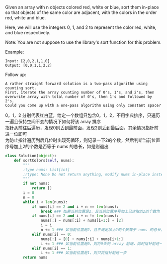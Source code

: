 Given an array with n objects colored red, white or blue, sort them in-place so that objects of the same color are adjacent, with the colors in the order red, white and blue.

Here, we will use the integers 0, 1, and 2 to represent the color red, white, and blue respectively.

Note: You are not suppose to use the library's sort function for this problem.

Example:
```
Input: [2,0,2,1,1,0]
Output: [0,0,1,1,2,2]
```
Follow up:

    A rather straight forward solution is a two-pass algorithm using counting sort.
    First, iterate the array counting number of 0's, 1's, and 2's, then overwrite array with total number of 0's, then 1's and followed by 2's.
    Could you come up with a one-pass algorithm using only constant space?  
0，1，2 分别代表红白蓝，给定一个数组只包含0，1，2，不用字典排序，只遍历一遍且保持空间不变的情况下如何将该 array 排序  
指针从前往后遍历，发现0则丢到最前面，发现2则丢到最后面，其余情况指针前进一位即可  
为防止指针遍历到后几位时出现死循环，则记录一下2的个数，然后判断当前位置序号加上2的个数是否等于 nums 的总长，如是则退出
```python
class Solution(object):
    def sortColors(self, nums):
        """
        :type nums: List[int]
        :rtype: None Do not return anything, modify nums in-place instead.
        """
        if not nums:
            return []
        i = 0
        n = 0
        while i < len(nums):
            if nums[i] == 2 and i + n == len(nums):
                break ### 如果当前位置是2，且当前位置序号加上已读取的2的个数为 nums 的总长，说明当前位置之后全是2，则退出即可
            if nums[i] == 2 and i + n != len(nums):
                nums[:] = nums[:i] + nums[i+1:] + [2]
                i = i
                n += 1 ### 如当前位置是2，且不满足加上2的个数等于 nums 的总长，则将2丢到 array 末尾，同时指针不变，2的个数计数项+1
            elif nums[i] == 0:
                nums[:] = [0] + nums[:i] + nums[i+1:]
                i += 1 ### 如当前位置是0，则将0丢到 array 前端，同时指针前进一步
            elif nums[i] == 1:
                i += 1 ### 如当前位置是1，则只将指针前进一步
        return nums
```

